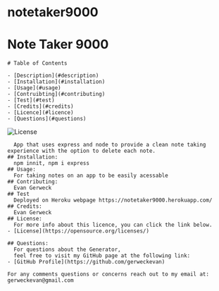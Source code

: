 # notetaker9000
 # Note Taker 9000
    # Table of Contents
    
    - [Description](#description)
    - [Installation](#installation)
    - [Usage](#usage)
    - [Contruibting](#contributing)
    - [Test](#test)
    - [Credits](#credits)
    - [Licence](#licence)
    - [Questions](#questions)
  
  ![License](https://img.shields.io/badge/License--blue.svg "License Badge")
  
      App that uses express and node to provide a clean note taking experience with the option to delete each note.
    ## Installation:
      npm innit, npm i express
    ## Usage:
      For taking notes on an app to be easily acessable
    ## Contributing:
      Evan Gerweck
    ## Test
      Deployed on Heroku webpage https://notetaker9000.herokuapp.com/
    ## Credits:
      Evan Gerweck 
    ## License:
      For more info about this licence, you can click the link below.
    - [License](https://opensource.org/licenses/)
    
    ## Questions:
      For questions about the Generator,
      feel free to visit my GitHub page at the following link:
    - [GitHub Profile](https://github.com/gerweckevan)
  
    For any comments questions or concerns reach out to my email at: gerweckevan@gmail.com
  
